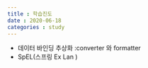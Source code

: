 ```yaml
---
title : 학습진도
date : 2020-06-18
categories : study
---
```

+ 데이터 바인딩 추상화 :converter 와 formatter
+ SpEL(스프링 Ex Lan )
